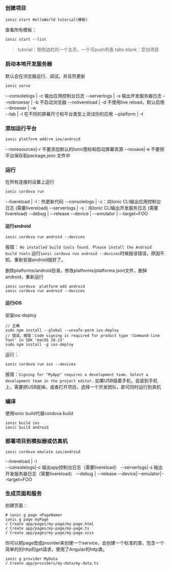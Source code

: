 ### 创建项目

```
ionic start HelloWorld tutorial(模板)
```

查看所有模板：

```
ionic start --list
```
> tutorial：带侧边栏的一个主页、一个可push列表
tabs
blank：空白项目


### 启动本地开发服务器
默认会在浏览器运行、调试。并且热更新

```
ionic serve
```

--consolelogs | -c	输出应用控制台日志
--serverlogs | -s	 输出开发服务器日志
--nobrowser | -b	不启动浏览器
--nolivereload | -d	不使用live reload，默认启用
--browser | -w	
--lab | -l	在不同的屏幕尺寸和平台类型上测试你的应用
--platform | -t	

### 添加运行平台

```
ionic platform add/rm ios/android
```
--noresources|-r	不要添加默认的Ionic图标和启动屏幕资源
--nosave|-e	 不要把平台保存到package.json 文件中


### 运行

在所有连接的设置上运行
```
ionic cordova run
```
--livereload | -l：热更新代码
--consolelogs | -c：向Ionic CLI输出应用控制台日志 (需要livereload)
--serverlogs | -s：向Ionic CLI输出开发服务日志 (需要livereload)
--debug | --release	
--device | --emulator | --target=FOO	

#### 运行android

``` 
ionic cordova run android --devices
```
报错：
`No installed build tools found. Please install the Android build tools`
运行`ionic cordova run android --devices`时候报该错误，原因不知，重新安装android就好了。

删除platforms/android目录，修改platforms/platforms.json文件，删掉android，重新运行

```
ionic cordova  platform add android
ionic cordova run android --devices
```

#### 运行iOS

安装ios-deploy

```
// 正确
sudo npm install --global --unsafe-perm ios-deploy
// 错误，报错：Code signing is required for product type 'Command-line Tool' in SDK 'macOS 10.13'
sudo npm install -g ios-deploy
```

运行：

```
ionic cordova run ios --devices 
```

报错：`Signing for "MyApp" requires a development team. Select a development team in the project editor.`
如果USB插着手机，会装到手机上，需要把USB拔掉。或者打开项目，选择一个开发团队，即可同时运行到真机


### 编译

使用ionic build代替cordova build
```
ionic build ios
ionic build android
```

### 部署项目到模拟器或仿真机

```
ionic cordova emulate ios/android
```

--livereload | -l		
--consolelogs|-c	输出app控制台日志（需要livereload）
--serverlogs|-s	输出开发服务器日志（需要livereload）
--debug | --release	
--device|--emulator|--target=FOO	
### 生成页面和服务

创建页面：

```
# ionic g page <PageName> 
ionic g page myPage 
√ Create app/pages/my-page/my-page.html 
√ Create app/pages/my-page/my-page.ts 
√ Create app/pages/my-page/my-page.scss
```

你可以把page改成provider来创建一个service，会创建一个标准的类，包含一个简单的的http的get请求，使用了Angular的http类。

```
ionic g provider MyData 
√ Create app/providers/my-data/my-data.ts
```




